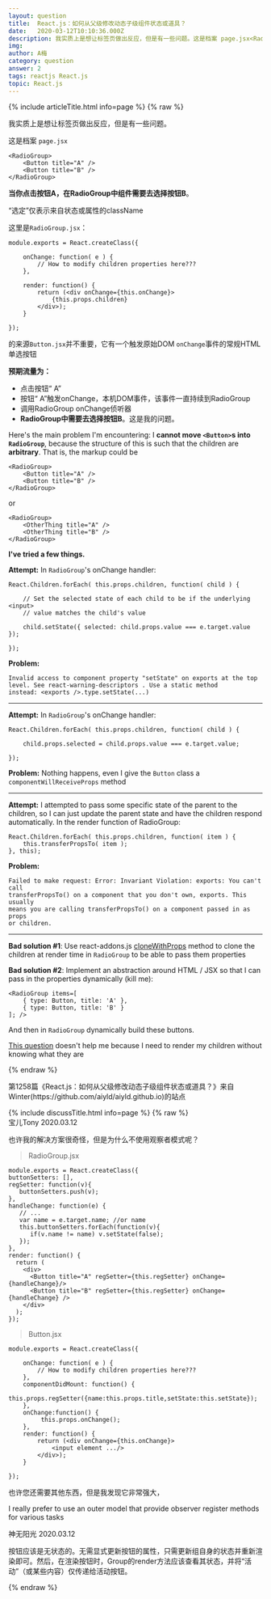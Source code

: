 ```yaml
---
layout: question
title:  React.js：如何从父级修改动态子级组件状态或道具？
date:   2020-03-12T10:10:36.000Z
description: 我实质上是想让标签页做出反应，但是有一些问题。这是档案 page.jsx<RadioGroup>    <Button title="A" />...
img: 
author: A梅
category: question
answer: 2
tags: reactjs React.js
topic: React.js
---
```

<div class="article-root">
  <div class="article">
    {% include articleTitle.html info=page %}
    {% raw %}
    <div class="article-content"><p><font style="vertical-align: inherit;"><font style="vertical-align: inherit;">我实质上是想让标签页做出反应，但是有一些问题。</font></font></p>

<p><font style="vertical-align: inherit;"><font style="vertical-align: inherit;">这是档案 </font></font><code>page.jsx</code></p>

<pre><code>&lt;RadioGroup&gt;<font></font>
    &lt;Button title="A" /&gt;<font></font>
    &lt;Button title="B" /&gt;<font></font>
&lt;/RadioGroup&gt;<font></font>
</code></pre>

<p><strong><font style="vertical-align: inherit;"><font style="vertical-align: inherit;">当你点击按钮A，在RadioGroup中组件需要去选择按钮B</font></font></strong><font style="vertical-align: inherit;"><font style="vertical-align: inherit;">。</font></font></p>

<p><font style="vertical-align: inherit;"><font style="vertical-align: inherit;">“选定”仅表示来自状态或属性的className</font></font></p>

<p><font style="vertical-align: inherit;"><font style="vertical-align: inherit;">这里是</font></font><code>RadioGroup.jsx</code><font style="vertical-align: inherit;"><font style="vertical-align: inherit;">：</font></font></p>

<pre><code>module.exports = React.createClass({<font></font>
<font></font>
    onChange: function( e ) {<font></font>
        // How to modify children properties here???<font></font>
    },<font></font>
<font></font>
    render: function() {<font></font>
        return (&lt;div onChange={this.onChange}&gt;<font></font>
            {this.props.children}<font></font>
        &lt;/div&gt;);<font></font>
    }<font></font>
<font></font>
});<font></font>
</code></pre>

<p><font style="vertical-align: inherit;"><font style="vertical-align: inherit;">的来源</font></font><code>Button.jsx</code><font style="vertical-align: inherit;"><font style="vertical-align: inherit;">并不重要，它有一个触发原始DOM </font></font><code>onChange</code><font style="vertical-align: inherit;"><font style="vertical-align: inherit;">事件</font><font style="vertical-align: inherit;">的常规HTML单选按钮</font></font></p>

<p><strong><font style="vertical-align: inherit;"><font style="vertical-align: inherit;">预期流量为：</font></font></strong></p>

<ul>
<li><font style="vertical-align: inherit;"><font style="vertical-align: inherit;">点击按钮“ A”</font></font></li>
<li><font style="vertical-align: inherit;"><font style="vertical-align: inherit;">按钮“ A”触发onChange，本机DOM事件，该事件一直持续到RadioGroup</font></font></li>
<li><font style="vertical-align: inherit;"><font style="vertical-align: inherit;">调用RadioGroup onChange侦听器</font></font></li>
<li><strong><font style="vertical-align: inherit;"><font style="vertical-align: inherit;">RadioGroup中需要去选择按钮B</font></font></strong><font style="vertical-align: inherit;"><font style="vertical-align: inherit;">。</font><font style="vertical-align: inherit;">这是我的问题。</font></font></li>
</ul>

<p>Here's the main problem I'm encountering: I <strong>cannot move <code>&lt;Button&gt;</code>s into <code>RadioGroup</code></strong>, because the structure of this is such that the children are <strong>arbitrary</strong>. That is, the markup could be</p>

<pre><code>&lt;RadioGroup&gt;<font></font>
    &lt;Button title="A" /&gt;<font></font>
    &lt;Button title="B" /&gt;<font></font>
&lt;/RadioGroup&gt;<font></font>
</code></pre>

<p>or</p>

<pre><code>&lt;RadioGroup&gt;<font></font>
    &lt;OtherThing title="A" /&gt;<font></font>
    &lt;OtherThing title="B" /&gt;<font></font>
&lt;/RadioGroup&gt;<font></font>
</code></pre>

<p><strong>I've tried a few things.</strong></p>

<p><strong>Attempt:</strong> In <code>RadioGroup</code>'s onChange handler:</p>

<pre><code>React.Children.forEach( this.props.children, function( child ) {<font></font>
<font></font>
    // Set the selected state of each child to be if the underlying &lt;input&gt;<font></font>
    // value matches the child's value<font></font>
<font></font>
    child.setState({ selected: child.props.value === e.target.value });<font></font>
<font></font>
});<font></font>
</code></pre>

<p><strong>Problem:</strong></p>

<pre><code>Invalid access to component property "setState" on exports at the top<font></font>
level. See react-warning-descriptors . Use a static method<font></font>
instead: &lt;exports /&gt;.type.setState(...)<font></font>
</code></pre>

<hr>

<p><strong>Attempt:</strong> In <code>RadioGroup</code>'s onChange handler:</p>

<pre><code>React.Children.forEach( this.props.children, function( child ) {<font></font>
<font></font>
    child.props.selected = child.props.value === e.target.value;<font></font>
<font></font>
});<font></font>
</code></pre>

<p><strong>Problem:</strong> Nothing happens, even I give the <code>Button</code> class a <code>componentWillReceiveProps</code> method</p>

<hr>

<p><strong>Attempt:</strong> I attempted to pass some specific state of the parent to the children, so I can just update the parent state and have the children respond automatically. In the render function of RadioGroup:</p>

<pre><code>React.Children.forEach( this.props.children, function( item ) {<font></font>
    this.transferPropsTo( item );<font></font>
}, this);<font></font>
</code></pre>

<p><strong>Problem:</strong></p>

<pre><code>Failed to make request: Error: Invariant Violation: exports: You can't call<font></font>
transferPropsTo() on a component that you don't own, exports. This usually<font></font>
means you are calling transferPropsTo() on a component passed in as props<font></font>
or children.<font></font>
</code></pre>

<hr>

<p><strong>Bad solution #1</strong>: Use react-addons.js <a href="http://facebook.github.io/react/docs/clone-with-props.html" rel="noreferrer">cloneWithProps</a> method to clone the children at render time in <code>RadioGroup</code> to be able to pass them properties</p>

<p><strong>Bad solution #2</strong>: Implement an abstraction around HTML / JSX so that I can pass in the properties dynamically (kill me):</p>

<pre><code>&lt;RadioGroup items=[<font></font>
    { type: Button, title: 'A' },<font></font>
    { type: Button, title: 'B' }<font></font>
]; /&gt;<font></font>
</code></pre>

<p>And then in <code>RadioGroup</code> dynamically build these buttons.</p>

<p><a href="https://stackoverflow.com/questions/21758103/react-passing-props-to-descendants">This question</a> doesn't help me because I need to render my children without knowing what they are</p></div>
    {% endraw %}
  </div>
  <p class="winter_mark">第1258篇《React.js：如何从父级修改动态子级组件状态或道具？》来自Winter(https://github.com/aiyld/aiyld.github.io)的站点</p>
  <div class="discuss-wrapper">
    {% include discussTitle.html info=page %}
    {% raw %}
    <div class="discuss-item">
        <div class="discuss-parent">
          <div class="discuss-meta">
            <span class="discuss-user">宝儿Tony</span>
            <span class="discuss-time">2020.03.12</span>
          </div>
          <div class="discuss-comment"><p><font style="vertical-align: inherit;"><font style="vertical-align: inherit;">也许我的解决方案很奇怪，但是为什么不使用观察者模式呢？</font></font></p>

<blockquote>
  <p><font style="vertical-align: inherit;"><font style="vertical-align: inherit;">RadioGroup.jsx</font></font></p>
</blockquote>

<pre class="lang-js prettyprint-override"><code>module.exports = React.createClass({<font></font>
buttonSetters: [],<font></font>
regSetter: function(v){<font></font>
   buttonSetters.push(v);<font></font>
},<font></font>
handleChange: function(e) {<font></font>
   // ...<font></font>
   var name = e.target.name; //or name<font></font>
   this.buttonSetters.forEach(function(v){<font></font>
      if(v.name != name) v.setState(false);<font></font>
   });<font></font>
},<font></font>
render: function() {<font></font>
  return (<font></font>
    &lt;div&gt;<font></font>
      &lt;Button title="A" regSetter={this.regSetter} onChange={handleChange}/&gt;<font></font>
      &lt;Button title="B" regSetter={this.regSetter} onChange={handleChange} /&gt;<font></font>
    &lt;/div&gt;<font></font>
  );<font></font>
});<font></font>
</code></pre>

<blockquote>
  <p><font style="vertical-align: inherit;"><font style="vertical-align: inherit;">Button.jsx</font></font></p>
</blockquote>

<pre class="lang-js prettyprint-override"><code>module.exports = React.createClass({<font></font>
<font></font>
    onChange: function( e ) {<font></font>
        // How to modify children properties here???<font></font>
    },<font></font>
    componentDidMount: function() {<font></font>
         this.props.regSetter({name:this.props.title,setState:this.setState});<font></font>
    },<font></font>
    onChange:function() {<font></font>
         this.props.onChange();<font></font>
    },<font></font>
    render: function() {<font></font>
        return (&lt;div onChange={this.onChange}&gt;<font></font>
            &lt;input element .../&gt;<font></font>
        &lt;/div&gt;);<font></font>
    }<font></font>
<font></font>
});<font></font>
</code></pre>

<p><font style="vertical-align: inherit;"><font style="vertical-align: inherit;">也许您还需要其他东西，但是我发现它非常强大，</font></font></p>

<p>I really prefer to use an outer model that provide observer register methods for various tasks</p></div>
        </div></div><div class="discuss-item">
        <div class="discuss-parent">
          <div class="discuss-meta">
            <span class="discuss-user">神无阳光</span>
            <span class="discuss-time">2020.03.12</span>
          </div>
          <div class="discuss-comment"><p><font style="vertical-align: inherit;"><font style="vertical-align: inherit;">按钮应该是无状态的。</font><font style="vertical-align: inherit;">无需显式更新按钮的属性，只需更新组自身的状态并重新渲染即可。</font><font style="vertical-align: inherit;">然后，在渲染按钮时，Group的render方法应该查看其状态，并将“活动”（或某些内容）仅传递给活动按钮。</font></font></p></div>
        </div></div>
    {% endraw %}
  </div>
<div>
